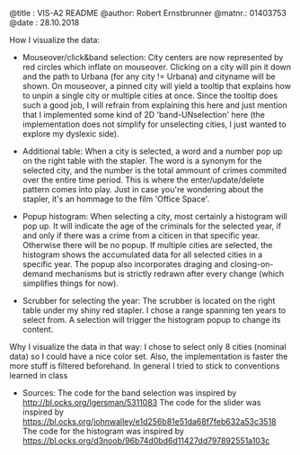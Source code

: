 @title : VIS-A2 README
@author: Robert Ernstbrunner
@matnr.: 01403753
@date  : 28.10.2018



How I visualize the data:

- Mouseover/click&band selection:
	City centers are now represented by red circles which inflate on mouseover.
	Clicking on a city will pin it down and the path to Urbana (for any city != Urbana) and 
	cityname will be shown.
	On mouseover, a pinned city will yield a tooltip that explains how to unpin a single city
	or multiple cities at once. Since the tooltip does such a good job, I will refrain from
	explaining this here and just mention that I implemented some kind of 2D 'band-UNselection'
	here (the implementation does not simplify for unselecting cities, I just wanted to explore 
	my dyslexic side).

- Additional table:
	When a city is selected, a word and a number pop up on the right table with the stapler.
	The word is a synonym for the selected city, and the number is the total ammount of crimes 
	commited over the entire time period. This is where the enter/update/delete pattern comes
	into play.
	Just in case you're wondering about the stapler, it's an hommage to the film 'Office Space'. 

- Popup histogram:
	When selecting a city, most certainly a histogram will pop up. It will indicate the age of
	the	criminals for the selected year, if and only if there was a crime from a citicen in that
	specific year. Otherwise there will be no popup.
	If multiple cities are selected, the histogram shows the accumulated data	for all	selected
	cities in a specific year. The popup also incorporates draging and closing-on-demand
	mechanisms but is strictly redrawn after every change (which simplifies things for now).

- Scrubber for selecting the year:
	The scrubber is located on the right table under my shiny red stapler. I chose a range
	spanning ten years to select from. A selection will trigger the histogram popup to change
	its	content.



Why I visualize the data in that way:
	I chose to select only 8 cities (nominal data) so I could have a nice color set. Also, the
	implementation is faster the more stuff is filtered beforehand. In general I tried to stick
	to conventions learned in class

	
- Sources:
	The code for the band selection was inspired by http://bl.ocks.org/lgersman/5311083
	The code for the slider was inspired by https://bl.ocks.org/johnwalley/e1d256b81e51da68f7feb632a53c3518
	The code for the histogram was inspired by https://bl.ocks.org/d3noob/96b74d0bd6d11427dd797892551a103c
